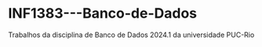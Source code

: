 # INF1383---Banco-de-Dados
Trabalhos da disciplina de Banco de Dados 2024.1 da universidade PUC-Rio

